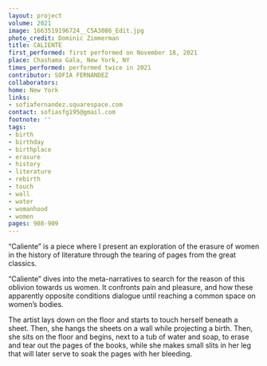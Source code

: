 ```yaml
---
layout: project
volume: 2021
image: 1663519196724__C5A3086_Edit.jpg
photo_credit: Dominic Zimmerman
title: CALIENTE
first_performed: first performed on November 18, 2021
place: Chashama Gala, New York, NY
times_performed: performed twice in 2021
contributor: SOFIA FERNANDEZ
collaborators:
home: New York
links:
- sofiafernandez.squarespace.com
contact: sofiasfg195@gmail.com
footnote: ''
tags:
- birth
- birthday
- birthplace
- erasure
- history
- literature
- rebirth
- touch
- wall
- water
- womanhood
- women
pages: 908-909
---
```


“Caliente” is a piece where I present an exploration of the erasure of women in the history of literature through the tearing of pages from the great classics.

“Caliente” dives into the meta-narratives to search for the reason of this oblivion towards us women. It confronts pain and pleasure, and how these apparently opposite conditions dialogue until reaching a common space on women’s bodies.

The artist lays down on the floor and starts to touch herself beneath a sheet. Then, she hangs the sheets on a wall while projecting a birth. Then, she sits on the floor and begins, next to a tub of water and soap, to erase and tear out the pages of the books, while she makes small slits in her leg that will later serve to soak the pages with her bleeding.